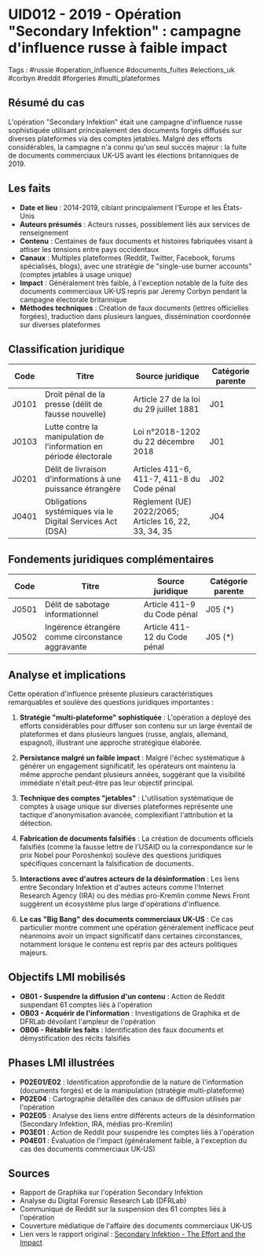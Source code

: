 # UID012 - 2019 - Opération "Secondary Infektion" : campagne d'influence russe à faible impact
Tags : #russie #operation_influence #documents_fuites #elections_uk #corbyn #reddit #forgeries #multi_plateformes

## Résumé du cas
L'opération "Secondary Infektion" était une campagne d'influence russe sophistiquée utilisant principalement des documents forgés diffusés sur diverses plateformes via des comptes jetables. Malgré des efforts considérables, la campagne n'a connu qu'un seul succès majeur : la fuite de documents commerciaux UK-US avant les élections britanniques de 2019.

## Les faits
- **Date et lieu** : 2014-2019, ciblant principalement l'Europe et les États-Unis
- **Auteurs présumés** : Acteurs russes, possiblement liés aux services de renseignement
- **Contenu** : Centaines de faux documents et histoires fabriquées visant à attiser les tensions entre pays occidentaux
- **Canaux** : Multiples plateformes (Reddit, Twitter, Facebook, forums spécialisés, blogs), avec une stratégie de "single-use burner accounts" (comptes jetables à usage unique)
- **Impact** : Généralement très faible, à l'exception notable de la fuite des documents commerciaux UK-US repris par Jeremy Corbyn pendant la campagne électorale britannique
- **Méthodes techniques** : Création de faux documents (lettres officielles forgées), traduction dans plusieurs langues, dissémination coordonnée sur diverses plateformes

## Classification juridique
| Code | Titre | Source juridique | Catégorie parente |
|------|-------|------------------|-------------------|
| J0101 | Droit pénal de la presse (délit de fausse nouvelle) | Article 27 de la loi du 29 juillet 1881 | J01 |
| J0103 | Lutte contre la manipulation de l'information en période électorale | Loi n°2018-1202 du 22 décembre 2018 | J01 |
| J0201 | Délit de livraison d'informations à une puissance étrangère | Articles 411-6, 411-7, 411-8 du Code pénal | J02 |
| J0401 | Obligations systémiques via le Digital Services Act (DSA) | Règlement (UE) 2022/2065; Articles 16, 22, 33, 34, 35 | J04 |

## Fondements juridiques complémentaires
| Code | Titre | Source juridique | Catégorie parente |
|------|-------|------------------|-------------------|
| J0501 | Délit de sabotage informationnel | Article 411-9 du Code pénal | J05 (*) |
| J0502 | Ingérence étrangère comme circonstance aggravante | Article 411-12 du Code pénal | J05 (*) |

## Analyse et implications
Cette opération d'influence présente plusieurs caractéristiques remarquables et soulève des questions juridiques importantes :

1. **Stratégie "multi-plateforme" sophistiquée** : L'opération a déployé des efforts considérables pour diffuser son contenu sur un large éventail de plateformes et dans plusieurs langues (russe, anglais, allemand, espagnol), illustrant une approche stratégique élaborée.

2. **Persistance malgré un faible impact** : Malgré l'échec systématique à générer un engagement significatif, les opérateurs ont maintenu la même approche pendant plusieurs années, suggérant que la visibilité immédiate n'était peut-être pas leur objectif principal.

3. **Technique des comptes "jetables"** : L'utilisation systématique de comptes à usage unique sur diverses plateformes représente une tactique d'anonymisation avancée, complexifiant l'attribution et la détection.

4. **Fabrication de documents falsifiés** : La création de documents officiels falsifiés (comme la fausse lettre de l'USAID ou la correspondance sur le prix Nobel pour Poroshenko) soulève des questions juridiques spécifiques concernant la falsification de documents.

5. **Interactions avec d'autres acteurs de la désinformation** : Les liens entre Secondary Infektion et d'autres acteurs comme l'Internet Research Agency (IRA) ou des médias pro-Kremlin comme News Front suggèrent un écosystème plus large d'opérations d'influence.

6. **Le cas "Big Bang" des documents commerciaux UK-US** : Ce cas particulier montre comment une opération généralement inefficace peut néanmoins avoir un impact significatif dans certaines circonstances, notamment lorsque le contenu est repris par des acteurs politiques majeurs.

## Objectifs LMI mobilisés
- **OB01 - Suspendre la diffusion d'un contenu** : Action de Reddit suspendant 61 comptes liés à l'opération
- **OB03 - Acquérir de l'information** : Investigations de Graphika et de DFRLab dévoilant l'ampleur de l'opération
- **OB06 - Rétablir les faits** : Identification des faux documents et démystification des récits falsifiés

## Phases LMI illustrées
- **P02E01/E02** : Identification approfondie de la nature de l'information (documents forgés) et de la manipulation (stratégie multi-plateforme)
- **P02E04** : Cartographie détaillée des canaux de diffusion utilisés par l'opération
- **P02E05** : Analyse des liens entre différents acteurs de la désinformation (Secondary Infektion, IRA, médias pro-Kremlin)
- **P03E01** : Action de Reddit pour suspendre les comptes liés à l'opération
- **P04E01** : Évaluation de l'impact (généralement faible, à l'exception du cas des documents commerciaux UK-US)

## Sources
- Rapport de Graphika sur l'opération Secondary Infektion
- Analyse du Digital Forensic Research Lab (DFRLab)
- Communiqué de Reddit sur la suspension des 61 comptes liés à l'opération
- Couverture médiatique de l'affaire des documents commerciaux UK-US
- Lien vers le rapport original : [Secondary Infektion - The Effort and the Impact](https://secondaryinfektion.org/report/the-effort-and-the-impact/#the-big-bang)